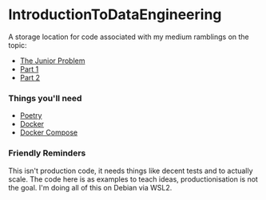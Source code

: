 # IntroductionToDataEngineering  
  
A storage location for code associated with my medium ramblings on the topic:  
  
  - [The Junior Problem](https://jthickpennyryan.medium.com/data-engineering-the-junior-problem-75e4cd74c84)  
  - [Part 1](https://jthickpennyryan.medium.com/introduction-to-data-engineering-part-1-4f61ef8e16dd)  
  - [Part 2](https://jthickpennyryan.medium.com/introduction-to-data-engineering-part-2-1e4ed8f122d0)

### Things you'll need

  - [Poetry](https://python-poetry.org/docs/#installation)  
  - [Docker](https://www.docker.com/)  
  - [Docker Compose](https://docs.docker.com/compose/)

### Friendly Reminders  
  
This isn't production code, it needs things like decent tests and to actually scale. The code here is as examples to teach ideas, productionisation is not the goal. I'm doing all of this on Debian via WSL2.  
